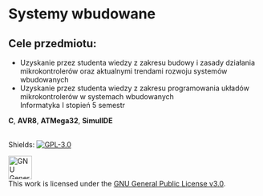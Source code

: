 # Systemy wbudowane
## Cele przedmiotu:
- Uzyskanie przez studenta wiedzy z zakresu budowy i zasady działania mikrokontrolerów oraz aktualnymi trendami rozwoju systemów wbudowanych
- Uzyskanie przez studenta wiedzy z zakresu programowania układów mikrokontrolerów w systemach wbudowanych </br>
Informatyka Ⅰ stopień 5 semestr </br>

**C**, **AVR8**, **ATMega32**, **SimulIDE** </br></br>


Shields: [![GPL-3.0][gpl3-shield]][gpl3]

[gpl3]: https://www.gnu.org/licenses/gpl-3.0.html
[gpl3-shield]: https://img.shields.io/badge/License-GPL%20v3-blue.svg

<a rel="license" href="https://www.gnu.org/licenses/gpl-3.0.html"><img alt="GNU General Public License" height=47px style="border-width:0" src="https://www.gnu.org/graphics/gplv3-127x51.png" /></a></br>This work is licensed under the <a rel="license" href="https://www.gnu.org/licenses/gpl-3.0.html">GNU General Public License v3.0</a>.
